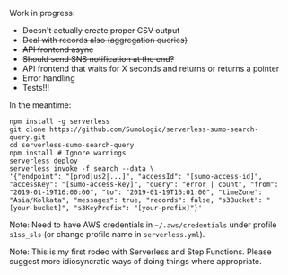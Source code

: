 Work in progress:
- ~~Doesn't actually create proper CSV output~~
- ~~Deal with records also (aggregation queries)~~
- ~~API frontend async~~
- ~~Should send SNS notification at the end?~~
- API frontend that waits for X seconds and returns or returns a pointer
- Error handling
- Tests!!!

In the meantime:

```
npm install -g serverless
git clone https://github.com/SumoLogic/serverless-sumo-search-query.git
cd serverless-sumo-search-query
npm install # Ignore warnings
serverless deploy
serverless invoke -f search --data \
'{"endpoint": "[prod|us2|...]", "accessId": "[sumo-access-id]", "accessKey": "[sumo-access-key]", "query": "error | count", "from": "2019-01-19T16:00:00", "to": "2019-01-19T16:01:00", "timeZone": "Asia/Kolkata", "messages": true, "records": false, "s3Bucket": "[your-bucket]", "s3KeyPrefix": "[your-prefix]"}'
```

Note: Need to have AWS credentials in `~/.aws/credentials` under profile `s1ss_sls` 
(or change profile name in `serverless.yml`).

Note: This is my first rodeo with Serverless and Step Functions. Please suggest more idiosyncratic
ways of doing things where appropriate.

